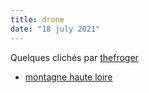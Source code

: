 ```yaml
---
title: drone
date: "18 july 2021"
---
```

Quelques clichés par [thefroger](https://nfteam.netlify.app/team/#thefroger)
- [montagne haute loire](./mt.avi)
